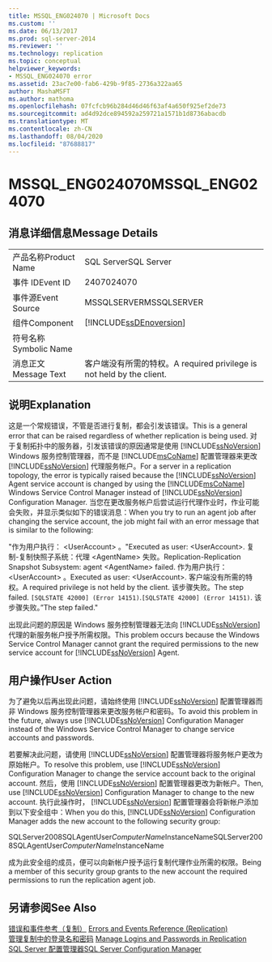 ```yaml
---
title: MSSQL_ENG024070 | Microsoft Docs
ms.custom: ''
ms.date: 06/13/2017
ms.prod: sql-server-2014
ms.reviewer: ''
ms.technology: replication
ms.topic: conceptual
helpviewer_keywords:
- MSSQL_ENG024070 error
ms.assetid: 23ac7e00-fab6-429b-9f85-2736a322aa65
author: MashaMSFT
ms.author: mathoma
ms.openlocfilehash: 07fcfcb96b284d46d46f63af4a650f925ef2de73
ms.sourcegitcommit: ad4d92dce894592a259721a1571b1d8736abacdb
ms.translationtype: MT
ms.contentlocale: zh-CN
ms.lasthandoff: 08/04/2020
ms.locfileid: "87688817"
---
```

# <a name="mssql_eng024070"></a><span data-ttu-id="ccceb-102">MSSQL_ENG024070</span><span class="sxs-lookup"><span data-stu-id="ccceb-102">MSSQL_ENG024070</span></span>
    
## <a name="message-details"></a><span data-ttu-id="ccceb-103">消息详细信息</span><span class="sxs-lookup"><span data-stu-id="ccceb-103">Message Details</span></span>  
  
|||  
|-|-|  
|<span data-ttu-id="ccceb-104">产品名称</span><span class="sxs-lookup"><span data-stu-id="ccceb-104">Product Name</span></span>|<span data-ttu-id="ccceb-105">SQL Server</span><span class="sxs-lookup"><span data-stu-id="ccceb-105">SQL Server</span></span>|  
|<span data-ttu-id="ccceb-106">事件 ID</span><span class="sxs-lookup"><span data-stu-id="ccceb-106">Event ID</span></span>|<span data-ttu-id="ccceb-107">24070</span><span class="sxs-lookup"><span data-stu-id="ccceb-107">24070</span></span>|  
|<span data-ttu-id="ccceb-108">事件源</span><span class="sxs-lookup"><span data-stu-id="ccceb-108">Event Source</span></span>|<span data-ttu-id="ccceb-109">MSSQLSERVER</span><span class="sxs-lookup"><span data-stu-id="ccceb-109">MSSQLSERVER</span></span>|  
|<span data-ttu-id="ccceb-110">组件</span><span class="sxs-lookup"><span data-stu-id="ccceb-110">Component</span></span>|[!INCLUDE[ssDEnoversion](../../includes/ssdenoversion-md.md)]|  
|<span data-ttu-id="ccceb-111">符号名称</span><span class="sxs-lookup"><span data-stu-id="ccceb-111">Symbolic Name</span></span>||  
|<span data-ttu-id="ccceb-112">消息正文</span><span class="sxs-lookup"><span data-stu-id="ccceb-112">Message Text</span></span>|<span data-ttu-id="ccceb-113">客户端没有所需的特权。</span><span class="sxs-lookup"><span data-stu-id="ccceb-113">A required privilege is not held by the client.</span></span>|  
  
## <a name="explanation"></a><span data-ttu-id="ccceb-114">说明</span><span class="sxs-lookup"><span data-stu-id="ccceb-114">Explanation</span></span>  
 <span data-ttu-id="ccceb-115">这是一个常规错误，不管是否进行复制，都会引发该错误。</span><span class="sxs-lookup"><span data-stu-id="ccceb-115">This is a general error that can be raised regardless of whether replication is being used.</span></span> <span data-ttu-id="ccceb-116">对于复制拓扑中的服务器，引发该错误的原因通常是使用 [!INCLUDE[ssNoVersion](../../includes/ssnoversion-md.md)] Windows 服务控制管理器，而不是 [!INCLUDE[msCoName](../../includes/msconame-md.md)] 配置管理器来更改 [!INCLUDE[ssNoVersion](../../includes/ssnoversion-md.md)] 代理服务帐户。</span><span class="sxs-lookup"><span data-stu-id="ccceb-116">For a server in a replication topology, the error is typically raised because the [!INCLUDE[ssNoVersion](../../includes/ssnoversion-md.md)] Agent service account is changed by using the [!INCLUDE[msCoName](../../includes/msconame-md.md)] Windows Service Control Manager instead of [!INCLUDE[ssNoVersion](../../includes/ssnoversion-md.md)] Configuration Manager.</span></span> <span data-ttu-id="ccceb-117">当您在更改服务帐户后尝试运行代理作业时，作业可能会失败，并显示类似如下的错误消息：</span><span class="sxs-lookup"><span data-stu-id="ccceb-117">When you try to run an agent job after changing the service account, the job might fail with an error message that is similar to the following:</span></span>  
  
 <span data-ttu-id="ccceb-118">"作为用户执行： \<UserAccount> 。</span><span class="sxs-lookup"><span data-stu-id="ccceb-118">"Executed as user: \<UserAccount>.</span></span> <span data-ttu-id="ccceb-119">复制-复制快照子系统：代理 \<AgentName> 失败。</span><span class="sxs-lookup"><span data-stu-id="ccceb-119">Replication-Replication Snapshot Subsystem: agent \<AgentName> failed.</span></span> <span data-ttu-id="ccceb-120">作为用户执行： \<UserAccount> 。</span><span class="sxs-lookup"><span data-stu-id="ccceb-120">Executed as user: \<UserAccount>.</span></span> <span data-ttu-id="ccceb-121">客户端没有所需的特权。</span><span class="sxs-lookup"><span data-stu-id="ccceb-121">A required privilege is not held by the client.</span></span> <span data-ttu-id="ccceb-122">该步骤失败。</span><span class="sxs-lookup"><span data-stu-id="ccceb-122">The step failed.</span></span> <span data-ttu-id="ccceb-123">`[SQLSTATE 42000] (Error 14151)`.</span><span class="sxs-lookup"><span data-stu-id="ccceb-123">`[SQLSTATE 42000] (Error 14151)`.</span></span> <span data-ttu-id="ccceb-124">该步骤失败。”</span><span class="sxs-lookup"><span data-stu-id="ccceb-124">The step failed."</span></span>  
  
 <span data-ttu-id="ccceb-125">出现此问题的原因是 Windows 服务控制管理器无法向 [!INCLUDE[ssNoVersion](../../includes/ssnoversion-md.md)] 代理的新服务帐户授予所需权限。</span><span class="sxs-lookup"><span data-stu-id="ccceb-125">This problem occurs because the Windows Service Control Manager cannot grant the required permissions to the new service account for [!INCLUDE[ssNoVersion](../../includes/ssnoversion-md.md)] Agent.</span></span>  
  
## <a name="user-action"></a><span data-ttu-id="ccceb-126">用户操作</span><span class="sxs-lookup"><span data-stu-id="ccceb-126">User Action</span></span>  
 <span data-ttu-id="ccceb-127">为了避免以后再出现此问题，请始终使用 [!INCLUDE[ssNoVersion](../../includes/ssnoversion-md.md)] 配置管理器而非 Windows 服务控制管理器来更改服务帐户和密码。</span><span class="sxs-lookup"><span data-stu-id="ccceb-127">To avoid this problem in the future, always use [!INCLUDE[ssNoVersion](../../includes/ssnoversion-md.md)] Configuration Manager instead of the Windows Service Control Manager to change service accounts and passwords.</span></span>  
  
 <span data-ttu-id="ccceb-128">若要解决此问题，请使用 [!INCLUDE[ssNoVersion](../../includes/ssnoversion-md.md)] 配置管理器将服务帐户更改为原始帐户。</span><span class="sxs-lookup"><span data-stu-id="ccceb-128">To resolve this problem, use [!INCLUDE[ssNoVersion](../../includes/ssnoversion-md.md)] Configuration Manager to change the service account back to the original account.</span></span> <span data-ttu-id="ccceb-129">然后，使用 [!INCLUDE[ssNoVersion](../../includes/ssnoversion-md.md)] 配置管理器更改为新帐户。</span><span class="sxs-lookup"><span data-stu-id="ccceb-129">Then, use [!INCLUDE[ssNoVersion](../../includes/ssnoversion-md.md)] Configuration Manager to change to the new account.</span></span> <span data-ttu-id="ccceb-130">执行此操作时， [!INCLUDE[ssNoVersion](../../includes/ssnoversion-md.md)] 配置管理器会将新帐户添加到以下安全组中：</span><span class="sxs-lookup"><span data-stu-id="ccceb-130">When you do this, [!INCLUDE[ssNoVersion](../../includes/ssnoversion-md.md)] Configuration Manager adds the new account to the following security group:</span></span>  
  
 <span data-ttu-id="ccceb-131">SQLServer2008SQLAgentUser$ComputerName$InstanceName</span><span class="sxs-lookup"><span data-stu-id="ccceb-131">SQLServer2008SQLAgentUser$ComputerName$InstanceName</span></span>  
  
 <span data-ttu-id="ccceb-132">成为此安全组的成员，便可以向新帐户授予运行复制代理作业所需的权限。</span><span class="sxs-lookup"><span data-stu-id="ccceb-132">Being a member of this security group grants to the new account the required permissions to run the replication agent job.</span></span>  
  
## <a name="see-also"></a><span data-ttu-id="ccceb-133">另请参阅</span><span class="sxs-lookup"><span data-stu-id="ccceb-133">See Also</span></span>  
 <span data-ttu-id="ccceb-134">[错误和事件参考（复制）](errors-and-events-reference-replication.md) </span><span class="sxs-lookup"><span data-stu-id="ccceb-134">[Errors and Events Reference &#40;Replication&#41;](errors-and-events-reference-replication.md) </span></span>  
 <span data-ttu-id="ccceb-135">[管理复制中的登录名和密码](security/identity-and-access-control-replication.md#manage-logins-and-passwords-in-replication) </span><span class="sxs-lookup"><span data-stu-id="ccceb-135">[Manage Logins and Passwords in Replication](security/identity-and-access-control-replication.md#manage-logins-and-passwords-in-replication) </span></span>  
 [<span data-ttu-id="ccceb-136">SQL Server 配置管理器</span><span class="sxs-lookup"><span data-stu-id="ccceb-136">SQL Server Configuration Manager</span></span>](../sql-server-configuration-manager.md)  
  
  
